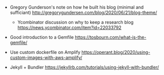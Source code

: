 - Gregory Gunderson's note on how he built his blog (minimal and sufficiant) http://gregorygundersen.com/blog/2020/06/21/blog-theme/
  - Ycombinator discussion on why to keep a research blog https://news.ycombinator.com/item?id=22033792
  
- Good introduction to a Gemfile https://tosbourn.com/what-is-the-gemfile/

- Use custom dockerfile on Amplify https://operant.blog/2020/using-custom-images-with-aws-amplify/

- Jekyll + Bundler https://jekyllrb.com/tutorials/using-jekyll-with-bundler/
